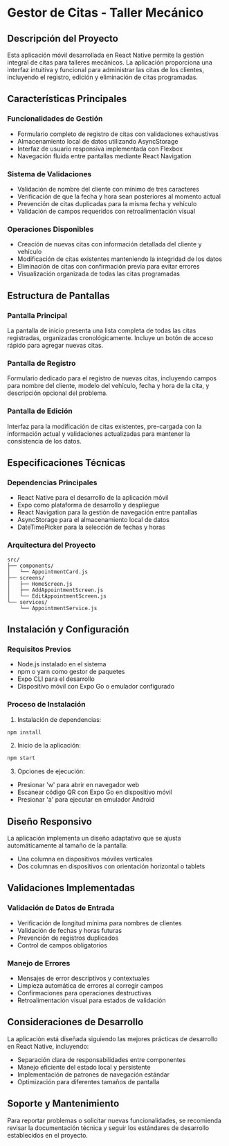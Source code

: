 # Gestor de Citas - Taller Mecánico

## Descripción del Proyecto

Esta aplicación móvil desarrollada en React Native permite la gestión integral de citas para talleres mecánicos. La aplicación proporciona una interfaz intuitiva y funcional para administrar las citas de los clientes, incluyendo el registro, edición y eliminación de citas programadas.

## Características Principales

### Funcionalidades de Gestión
- Formulario completo de registro de citas con validaciones exhaustivas
- Almacenamiento local de datos utilizando AsyncStorage
- Interfaz de usuario responsiva implementada con Flexbox
- Navegación fluida entre pantallas mediante React Navigation

### Sistema de Validaciones
- Validación de nombre del cliente con mínimo de tres caracteres
- Verificación de que la fecha y hora sean posteriores al momento actual
- Prevención de citas duplicadas para la misma fecha y vehículo
- Validación de campos requeridos con retroalimentación visual

### Operaciones Disponibles
- Creación de nuevas citas con información detallada del cliente y vehículo
- Modificación de citas existentes manteniendo la integridad de los datos
- Eliminación de citas con confirmación previa para evitar errores
- Visualización organizada de todas las citas programadas

## Estructura de Pantallas

### Pantalla Principal
La pantalla de inicio presenta una lista completa de todas las citas registradas, organizadas cronológicamente. Incluye un botón de acceso rápido para agregar nuevas citas.

### Pantalla de Registro
Formulario dedicado para el registro de nuevas citas, incluyendo campos para nombre del cliente, modelo del vehículo, fecha y hora de la cita, y descripción opcional del problema.

### Pantalla de Edición
Interfaz para la modificación de citas existentes, pre-cargada con la información actual y validaciones actualizadas para mantener la consistencia de los datos.

## Especificaciones Técnicas

### Dependencias Principales
- React Native para el desarrollo de la aplicación móvil
- Expo como plataforma de desarrollo y despliegue
- React Navigation para la gestión de navegación entre pantallas
- AsyncStorage para el almacenamiento local de datos
- DateTimePicker para la selección de fechas y horas

### Arquitectura del Proyecto
```
src/
├── components/
│   └── AppointmentCard.js
├── screens/
│   ├── HomeScreen.js
│   ├── AddAppointmentScreen.js
│   └── EditAppointmentScreen.js
└── services/
    └── AppointmentService.js
```

## Instalación y Configuración

### Requisitos Previos
- Node.js instalado en el sistema
- npm o yarn como gestor de paquetes
- Expo CLI para el desarrollo
- Dispositivo móvil con Expo Go o emulador configurado

### Proceso de Instalación

1. Instalación de dependencias:
```bash
npm install
```

2. Inicio de la aplicación:
```bash
npm start
```

3. Opciones de ejecución:
- Presionar 'w' para abrir en navegador web
- Escanear código QR con Expo Go en dispositivo móvil
- Presionar 'a' para ejecutar en emulador Android

## Diseño Responsivo

La aplicación implementa un diseño adaptativo que se ajusta automáticamente al tamaño de la pantalla:
- Una columna en dispositivos móviles verticales
- Dos columnas en dispositivos con orientación horizontal o tablets

## Validaciones Implementadas

### Validación de Datos de Entrada
- Verificación de longitud mínima para nombres de clientes
- Validación de fechas y horas futuras
- Prevención de registros duplicados
- Control de campos obligatorios

### Manejo de Errores
- Mensajes de error descriptivos y contextuales
- Limpieza automática de errores al corregir campos
- Confirmaciones para operaciones destructivas
- Retroalimentación visual para estados de validación

## Consideraciones de Desarrollo

La aplicación está diseñada siguiendo las mejores prácticas de desarrollo en React Native, incluyendo:
- Separación clara de responsabilidades entre componentes
- Manejo eficiente del estado local y persistente
- Implementación de patrones de navegación estándar
- Optimización para diferentes tamaños de pantalla

## Soporte y Mantenimiento

Para reportar problemas o solicitar nuevas funcionalidades, se recomienda revisar la documentación técnica y seguir los estándares de desarrollo establecidos en el proyecto.